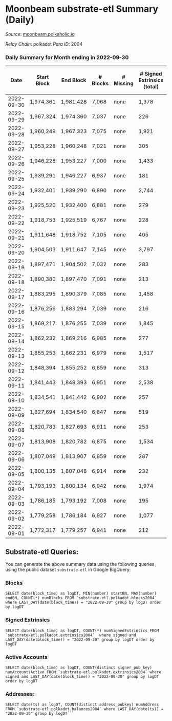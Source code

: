 # Moonbeam substrate-etl Summary (Daily)

_Source_: [moonbeam.polkaholic.io](https://moonbeam.polkaholic.io)

*Relay Chain*: polkadot
*Para ID*: 2004



### Daily Summary for Month ending in 2022-09-30


| Date | Start Block | End Block | # Blocks | # Missing | # Signed Extrinsics (total) | # Active Accounts | # Addresses with Balances | # Events | # Transfers | # XCM Transfers In | # XCM Transfers Out |
| ---- | ----------- | --------- | -------- | --------- | --------------------------- | ----------------- | ------------------------- | -------- | ----------- | ------------------ | ------------------- |
| 2022-09-30 | 1,974,361 | 1,981,428 | 7,068 | none  | 1,378 | 113 | 310,060 | 587,529 | 12,150 ($5,222,948) | 176 ($926,496) | 181 ($178,263) |
| 2022-09-29 | 1,967,324 | 1,974,360 | 7,037 | none  | 226 | 123 |  | 598,355 | 13,284 ($3,415,060) | 439 ($1,043,122) | 451 ($813,146) |
| 2022-09-28 | 1,960,249 | 1,967,323 | 7,075 | none  | 1,921 | 108 |  | 535,535 | 11,032 ($2,967,144) | 71 ($88,430.24) | 76 ($107,569) |
| 2022-09-27 | 1,953,228 | 1,960,248 | 7,021 | none  | 305 | 127 |  | 616,503 | 11,232 ($4,645,428) | 67 ($407,057) | 79 ($499,010) |
| 2022-09-26 | 1,946,228 | 1,953,227 | 7,000 | none  | 1,433 | 97 |  | 560,311 | 11,903 ($4,586,059) | 72 ($302,805) | 59 ($284,945) |
| 2022-09-25 | 1,939,291 | 1,946,227 | 6,937 | none  | 181 | 107 |  | 485,784 | 9,055 ($2,336,178) | 89 ($227,487) | 54 ($99,079.00) |
| 2022-09-24 | 1,932,401 | 1,939,290 | 6,890 | none  | 2,744 | 99 |  | 584,688 | 15,121 ($4,499,592) | 93 ($132,888) | 52 ($198,613) |
| 2022-09-23 | 1,925,520 | 1,932,400 | 6,881 | none  | 279 | 119 |  | 580,430 | 11,690 ($4,149,061) | 100 ($333,422) | 66 ($201,530) |
| 2022-09-22 | 1,918,753 | 1,925,519 | 6,767 | none  | 228 | 109 |  | 767,940 | 13,133 ($4,773,183) | 104 ($1,606,128) | 55 ($105,544) |
| 2022-09-21 | 1,911,648 | 1,918,752 | 7,105 | none  | 405 | 111 |  | 860,783 | 13,162 ($9,295,044) | 74 ($541,198) | 59 ($448,086) |
| 2022-09-20 | 1,904,503 | 1,911,647 | 7,145 | none  | 3,797 | 138 |  | 687,069 | 15,754 ($4,613,396) | 101 ($311,452) | 84 ($592,180) |
| 2022-09-19 | 1,897,471 | 1,904,502 | 7,032 | none  | 283 | 119 | 298,617 | 658,785 | 13,200 ($5,106,461) | 114 ($974,709) | 89 ($68,733.44) |
| 2022-09-18 | 1,890,380 | 1,897,470 | 7,091 | none  | 213 | 101 | 298,124 | 673,260 | 13,081 ($4,825,485) | 101 ($381,778) | 66 ($70,103.75) |
| 2022-09-17 | 1,883,295 | 1,890,379 | 7,085 | none  | 1,458 | 107 | 297,836 | 593,127 | 13,506 ($4,464,945) | 67 ($269,520) | 38 ($46,252.48) |
| 2022-09-16 | 1,876,256 | 1,883,294 | 7,039 | none  | 216 | 116 | 297,285 | 518,141 | 10,172 ($3,012,864) | 99 ($115,220) | 73 ($87,801.74) |
| 2022-09-15 | 1,869,217 | 1,876,255 | 7,039 | none  | 1,845 | 116 | 297,005 | 594,960 | 13,023 ($4,022,371) | 114 ($848,451) | 47 ($423,351) |
| 2022-09-14 | 1,862,232 | 1,869,216 | 6,985 | none  | 277 | 96 | 296,642 | 600,964 | 11,623 ($4,728,793) | 80 ($179,615) | 71 ($1,417,640) |
| 2022-09-13 | 1,855,253 | 1,862,231 | 6,979 | none  | 1,517 | 103 | 296,336 | 615,666 | 14,284 ($9,587,870) | 64 ($33,054.89) | 53 ($37,107.98) |
| 2022-09-12 | 1,848,394 | 1,855,252 | 6,859 | none  | 313 | 123 | 295,988 | 727,472 | 17,113 ($15,935,077) | 85 ($67,587.93) | 68 ($560,267) |
| 2022-09-11 | 1,841,443 | 1,848,393 | 6,951 | none  | 2,538 | 104 |  | 659,096 | 17,149 ($18,348,605) | 92 ($97,414.40) | 96 ($43,776.08) |
| 2022-09-10 | 1,834,541 | 1,841,442 | 6,902 | none  | 257 | 103 |  | 729,477 | 17,582 ($8,508,650) | 101 ($194,656) | 63 ($125,100) |
| 2022-09-09 | 1,827,694 | 1,834,540 | 6,847 | none  | 519 | 121 | 294,810 | 783,846 | 18,381 ($9,679,966) | 105 ($243,545) | 97 ($90,706.55) |
| 2022-09-08 | 1,820,783 | 1,827,693 | 6,911 | none  | 253 | 107 | 293,984 | 435,710 | 10,253 ($7,585,808) | 90 ($247,278) | 60 ($163,503) |
| 2022-09-07 | 1,813,908 | 1,820,782 | 6,875 | none  | 1,534 | 99 | 293,776 | 417,966 | 10,731 ($1,648,458) | 73 ($120,972) | 51 ($23,012.33) |
| 2022-09-06 | 1,807,049 | 1,813,907 | 6,859 | none  | 287 | 131 | 293,527 | 571,252 | 13,643 ($5,330,546) | 101 ($302,411) | 90 ($122,325) |
| 2022-09-05 | 1,800,135 | 1,807,048 | 6,914 | none  | 232 | 96 | 293,225 | 547,011 | 12,493 ($5,012,449) | 126 ($559,597) | 75 ($154,331) |
| 2022-09-04 | 1,793,193 | 1,800,134 | 6,942 | none  | 1,974 | 88 | 292,909 | 470,140 | 12,236 ($2,988,973) | 95 ($625,896) | 63 ($91,906.66) |
| 2022-09-03 | 1,786,185 | 1,793,192 | 7,008 | none  | 195 | 98 | 292,673 | 411,445 | 8,918 ($2,528,723) | 64 ($181,602) | 52 ($212,599) |
| 2022-09-02 | 1,779,258 | 1,786,184 | 6,927 | none  | 1,077 | 104 | 292,256 | 504,514 | 10,439 ($2,985,265) | 89 ($131,409) | 75 ($118,493) |
| 2022-09-01 | 1,772,317 | 1,779,257 | 6,941 | none  | 212 | 101 | 291,973 | 516,974 | 10,796 ($4,231,688) | 82 ($243,470) | 59 ($264,409) |

## Substrate-etl Queries:
You can generate the above summary data using the following queries using the public dataset `substrate-etl` in Google BigQuery:


### Blocks
```
SELECT date(block_time) as logDT, MIN(number) startBN, MAX(number) endBN, COUNT(*) numBlocks FROM `substrate-etl.polkadot.blocks2004`  where LAST_DAY(date(block_time)) = "2022-09-30" group by logDT order by logDT
```


### Signed Extrinsics
```
SELECT date(block_time) as logDT, COUNT(*) numSignedExtrinsics FROM `substrate-etl.polkadot.extrinsics2004`  where signed and LAST_DAY(date(block_time)) = "2022-09-30" group by logDT order by logDT
```


### Active Accounts
```
SELECT date(block_time) as logDT, COUNT(distinct signer_pub_key) numAccountsActive FROM `substrate-etl.polkadot.extrinsics2004` where signed and LAST_DAY(date(block_time)) = "2022-09-30" group by logDT order by logDT
```


### Addresses:
```
SELECT date(ts) as logDT, COUNT(distinct address_pubkey) numAddress FROM `substrate-etl.polkadot.balances2004` where LAST_DAY(date(ts)) = "2022-09-30" group by logDT```

